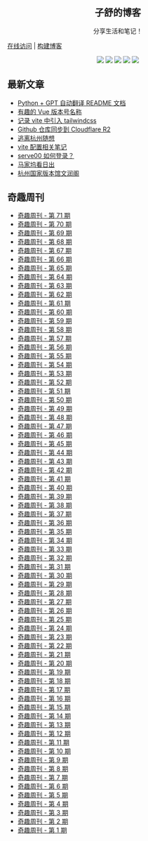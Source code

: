 <h2 align="center"> 子舒的博客 </h2>
<p align="center"> 分享生活和笔记！</p>

[在线访问](https://zishu.me) | 
[构建博客](./BUILD.md) 

<p align="center">
<img src="https://img.shields.io/github/last-commit/dlzmoe/blog">
<img src="https://img.shields.io/github/commit-activity/t/dlzmoe/blog">
<img src="https://img.shields.io/github/forks/dlzmoe/blog?style=flat">
<img src="https://img.shields.io/github/stars/dlzmoe/blog?style=flat">
<img src="https://img.shields.io/github/license/dlzmoe/blog">
</p>

## 最新文章

<!-- START -->
- [Python + GPT 自动翻译 README 文档](https://zishu.me/blog/239.html/)
- [有趣的 Vue 版本号名称](https://zishu.me/blog/238.html/)
- [记录 vite 中引入 tailwindcss](https://zishu.me/blog/237.html/)
- [Github 仓库同步到 Cloudflare R2](https://zishu.me/blog/236.html/)
- [逃离杭州随想](https://zishu.me/blog/235.html/)
- [vite 配置相关笔记](https://zishu.me/blog/234.html/)
- [serve00 如何登录？](https://zishu.me/blog/233.html/)
- [马家坞看日出](https://zishu.me/blog/232.html/)
- [杭州国家版本馆文润阁](https://zishu.me/blog/231.html/)
<!-- END -->

## 奇趣周刊

<!-- WEEKLY -->
- [奇趣周刊 - 第 71 期](https://zishu.me/blog/weekly-71.html/)
- [奇趣周刊 - 第 70 期](https://zishu.me/blog/weekly-70.html/)
- [奇趣周刊 - 第 69 期](https://zishu.me/blog/weekly-69.html/)
- [奇趣周刊 - 第 68 期](https://zishu.me/blog/weekly-68.html/)
- [奇趣周刊 - 第 67 期](https://zishu.me/blog/weekly-67.html/)
- [奇趣周刊 - 第 66 期](https://zishu.me/blog/weekly-66.html/)
- [奇趣周刊 - 第 65 期](https://zishu.me/blog/weekly-65.html/)
- [奇趣周刊 - 第 64 期](https://zishu.me/blog/weekly-64.html/)
- [奇趣周刊 - 第 63 期](https://zishu.me/blog/weekly-63.html/)
- [奇趣周刊 - 第 62 期](https://zishu.me/blog/weekly-62.html/)
- [奇趣周刊 - 第 61 期](https://zishu.me/blog/weekly-61.html/)
- [奇趣周刊 - 第 60 期](https://zishu.me/blog/weekly-60.html/)
- [奇趣周刊 - 第 59 期](https://zishu.me/blog/weekly-59.html/)
- [奇趣周刊 - 第 58 期](https://zishu.me/blog/weekly-58.html/)
- [奇趣周刊 - 第 57 期](https://zishu.me/blog/weekly-57.html/)
- [奇趣周刊 - 第 56 期](https://zishu.me/blog/weekly-56.html/)
- [奇趣周刊 - 第 55 期](https://zishu.me/blog/weekly-55.html/)
- [奇趣周刊 - 第 54 期](https://zishu.me/blog/weekly-54.html/)
- [奇趣周刊 - 第 53 期](https://zishu.me/blog/weekly-53.html/)
- [奇趣周刊 - 第 52 期](https://zishu.me/blog/weekly-52.html/)
- [奇趣周刊 - 第 51 期](https://zishu.me/blog/weekly-51.html/)
- [奇趣周刊 - 第 50 期](https://zishu.me/blog/weekly-50.html/)
- [奇趣周刊 - 第 49 期](https://zishu.me/blog/weekly-49.html/)
- [奇趣周刊 - 第 48 期](https://zishu.me/blog/weekly-48.html/)
- [奇趣周刊 - 第 47 期](https://zishu.me/blog/weekly-47.html/)
- [奇趣周刊 - 第 46 期](https://zishu.me/blog/weekly-46.html/)
- [奇趣周刊 - 第 45 期](https://zishu.me/blog/weekly-45.html/)
- [奇趣周刊 - 第 44 期](https://zishu.me/blog/weekly-44.html/)
- [奇趣周刊 - 第 43 期](https://zishu.me/blog/weekly-43.html/)
- [奇趣周刊 - 第 42 期](https://zishu.me/blog/weekly-42.html/)
- [奇趣周刊 - 第 41 期](https://zishu.me/blog/weekly-41.html/)
- [奇趣周刊 - 第 40 期](https://zishu.me/blog/weekly-40.html/)
- [奇趣周刊 - 第 39 期](https://zishu.me/blog/weekly-39.html/)
- [奇趣周刊 - 第 38 期](https://zishu.me/blog/weekly-38.html/)
- [奇趣周刊 - 第 37 期](https://zishu.me/blog/weekly-37.html/)
- [奇趣周刊 - 第 36 期](https://zishu.me/blog/weekly-36.html/)
- [奇趣周刊 - 第 35 期](https://zishu.me/blog/weekly-35.html/)
- [奇趣周刊 - 第 34 期](https://zishu.me/blog/weekly-34.html/)
- [奇趣周刊 - 第 33 期](https://zishu.me/blog/weekly-33.html/)
- [奇趣周刊 - 第 32 期](https://zishu.me/blog/weekly-32.html/)
- [奇趣周刊 - 第 31 期](https://zishu.me/blog/weekly-31.html/)
- [奇趣周刊 - 第 30 期](https://zishu.me/blog/weekly-30.html/)
- [奇趣周刊 - 第 29 期](https://zishu.me/blog/weekly-29.html/)
- [奇趣周刊 - 第 28 期](https://zishu.me/blog/weekly-28.html/)
- [奇趣周刊 - 第 27 期](https://zishu.me/blog/weekly-27.html/)
- [奇趣周刊 - 第 26 期](https://zishu.me/blog/weekly-26.html/)
- [奇趣周刊 - 第 25 期](https://zishu.me/blog/weekly-25.html/)
- [奇趣周刊 - 第 24 期](https://zishu.me/blog/weekly-24.html/)
- [奇趣周刊 - 第 23 期](https://zishu.me/blog/weekly-23.html/)
- [奇趣周刊 - 第 22 期](https://zishu.me/blog/weekly-22.html/)
- [奇趣周刊 - 第 21 期](https://zishu.me/blog/weekly-21.html/)
- [奇趣周刊 - 第 20 期](https://zishu.me/blog/weekly-20.html/)
- [奇趣周刊 - 第 19 期](https://zishu.me/blog/weekly-19.html/)
- [奇趣周刊 - 第 18 期](https://zishu.me/blog/weekly-18.html/)
- [奇趣周刊 - 第 17 期](https://zishu.me/blog/weekly-17.html/)
- [奇趣周刊 - 第 16 期](https://zishu.me/blog/weekly-16.html/)
- [奇趣周刊 - 第 15 期](https://zishu.me/blog/weekly-15.html/)
- [奇趣周刊 - 第 14 期](https://zishu.me/blog/weekly-14.html/)
- [奇趣周刊 - 第 13 期](https://zishu.me/blog/weekly-13.html/)
- [奇趣周刊 - 第 12 期](https://zishu.me/blog/weekly-12.html/)
- [奇趣周刊 - 第 11 期](https://zishu.me/blog/weekly-11.html/)
- [奇趣周刊 - 第 10 期](https://zishu.me/blog/weekly-10.html/)
- [奇趣周刊 - 第 9 期](https://zishu.me/blog/weekly-9.html/)
- [奇趣周刊 - 第 8 期](https://zishu.me/blog/weekly-8.html/)
- [奇趣周刊 - 第 7 期](https://zishu.me/blog/weekly-7.html/)
- [奇趣周刊 - 第 6 期](https://zishu.me/blog/weekly-6.html/)
- [奇趣周刊 - 第 5 期](https://zishu.me/blog/weekly-5.html/)
- [奇趣周刊 - 第 4 期](https://zishu.me/blog/weekly-4.html/)
- [奇趣周刊 - 第 3 期](https://zishu.me/blog/weekly-3.html/)
- [奇趣周刊 - 第 2 期](https://zishu.me/blog/weekly-2.html/)
- [奇趣周刊 - 第 1 期](https://zishu.me/blog/weekly-1.html/)
<!-- WEEKLY -->